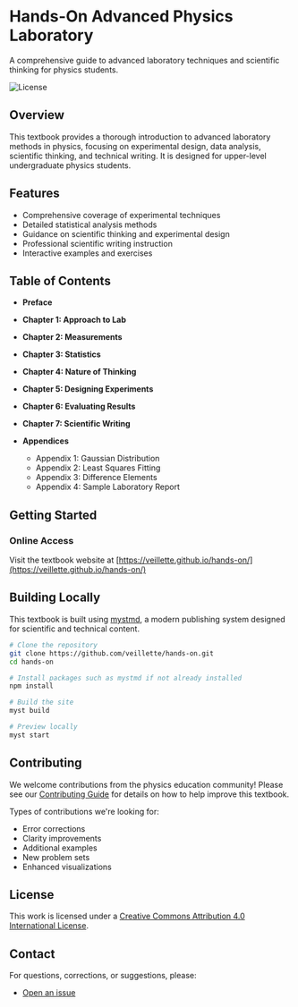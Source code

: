 # Hands-On Advanced Physics Laboratory

A comprehensive guide to advanced laboratory techniques and scientific thinking for physics students.

![License](https://img.shields.io/badge/License-CC--BY--4.0-green)


## Overview

This textbook provides a thorough introduction to advanced laboratory methods in physics,
focusing on experimental design, data analysis, scientific thinking, and technical writing.
It is designed for upper-level undergraduate physics students.

## Features

- Comprehensive coverage of experimental techniques
- Detailed statistical analysis methods
- Guidance on scientific thinking and experimental design
- Professional scientific writing instruction
- Interactive examples and exercises

## Table of Contents

- **Preface**

- **Chapter 1: Approach to Lab**
- **Chapter 2: Measurements**
- **Chapter 3: Statistics**
- **Chapter 4: Nature of Thinking**
- **Chapter 5: Designing Experiments**
- **Chapter 6: Evaluating Results**
- **Chapter 7: Scientific Writing**
- **Appendices**
  - Appendix 1: Gaussian Distribution
  - Appendix 2: Least Squares Fitting
  - Appendix 3: Difference Elements
  - Appendix 4: Sample Laboratory Report

## Getting Started

### Online Access

Visit the textbook website at [https://veillette.github.io/hands-on/](https://veillette.github.io/hands-on/)

## Building Locally

This textbook is built using [mystmd](https://mystmd.org/), a modern publishing system designed for scientific and technical content.

```bash
# Clone the repository
git clone https://github.com/veillette/hands-on.git
cd hands-on

# Install packages such as mystmd if not already installed
npm install

# Build the site
myst build

# Preview locally
myst start
```

## Contributing

We welcome contributions from the physics education community! Please see our [Contributing Guide](CONTRIBUTING.md) for details on how to help improve this textbook.

Types of contributions we're looking for:
- Error corrections
- Clarity improvements
- Additional examples
- New problem sets
- Enhanced visualizations

## License

This work is licensed under a [Creative Commons Attribution 4.0 International License](LICENSE).

## Contact

For questions, corrections, or suggestions, please:
- [Open an issue](https://github.com/veillette/hands-on/issues/new)
